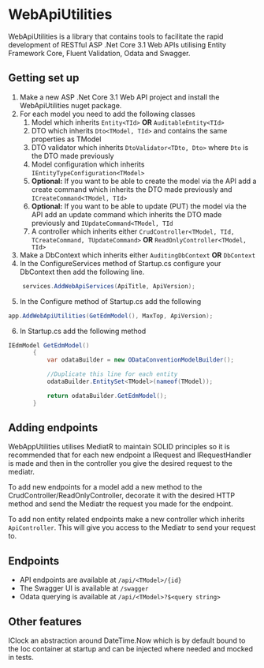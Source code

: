 # WebApiUtilities
 
 WebApiUtilities is a library that contains tools to facilitate the rapid development of RESTful ASP .Net Core 3.1 Web APIs utilising Entity Framework Core, Fluent Validation, Odata and Swagger.
 
 
 ## Getting set up
 
 1. Make a new ASP .Net Core 3.1 Web API project and install the WebApiUtilities nuget package.
 2. For each model you need to add the following classes
    1. Model which inherits `Entity<TId>` **OR** `AuditableEntity<TId>`
    1. DTO which inherits `Dto<TModel, TId>` and contains the same properties as TModel
    1. DTO validator which inherits `DtoValidator<TDto, Dto>` where `Dto` is the DTO made previously
    1. Model configuration which inherits `IEntityTypeConfiguration<TModel>`
    1. **Optional:** If you want to be able to create the model via the API add a create command which inherits the DTO made previously and `ICreateCommand<TModel, TId>`
    1. **Optional:** If you want to be able to update (PUT) the model via the API add an update command which inherits the DTO made previously and `IUpdateCommand<TModel, TId`
    1. A controller which inherits either `CrudController<TModel, TId, TCreateCommand, TUpdateCommand>` **OR** `ReadOnlyController<TModel, TId>`
 3. Make a DbContext which inherits either `AuditingDbContext` **OR** `DbContext`
 4. In the ConfigureServices method of Startup.cs configure your DbContext then add the following line.
```C#
	services.AddWebApiServices(ApiTitle, ApiVersion);
```
 5. In the Configure method of Startup.cs add the following
 
 ```C#
app.AddWebApiUtilities(GetEdmModel(), MaxTop, ApiVersion);
 ```
 6. In Startup.cs add the following method

 ```C#
 IEdmModel GetEdmModel()
        {
            var odataBuilder = new ODataConventionModelBuilder();

            //Duplicate this line for each entity
            odataBuilder.EntitySet<TModel>(nameof(TModel));

            return odataBuilder.GetEdmModel();
        }
 ```
 
 ## Adding endpoints
 WebAppUtilities utilises MediatR to maintain SOLID principles so it is recommended that for each new endpoint a IRequest and IRequestHandler is made and then in the controller  you give the desired request to the mediatr.
 
 To add new endpoints for a model add a new method to the CrudController/ReadOnlyController, decorate it with the desired HTTP method and send the Mediatr the request you made for the endpoint.
 
 To add non entity related endpoints make a new controller which inherits `ApiController`. This will give you access to the Mediatr to send your request to. 
 
 ## Endpoints
 * API endpoints are available at `/api/<TModel>/{id}`
 * The Swagger UI is available at `/swagger`
 * Odata querying is available at `/api/<TModel>?$<query string>`
 
 ## Other features
 IClock an abstraction around DateTime.Now which is by default bound to the Ioc container at startup and can be injected where needed and mocked in tests.
 
